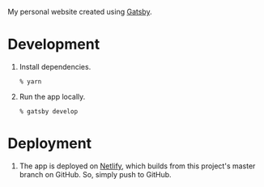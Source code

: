 My personal website created using [Gatsby](https://www.gatsbyjs.com/).

# Development

1.  Install dependencies.

        % yarn

2.  Run the app locally.

        % gatsby develop

# Deployment

1. The app is deployed on [Netlify](https://www.netlify.com/), which builds from this project's master branch on GitHub. So, simply push to GitHub.
